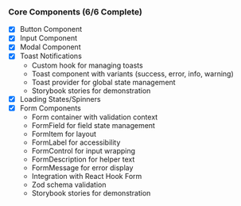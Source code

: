 ### Core Components (6/6 Complete)
- [x] Button Component
- [x] Input Component
- [x] Modal Component
- [x] Toast Notifications
  - Custom hook for managing toasts
  - Toast component with variants (success, error, info, warning)
  - Toast provider for global state management
  - Storybook stories for demonstration
- [x] Loading States/Spinners
- [x] Form Components
  - Form container with validation context
  - FormField for field state management
  - FormItem for layout
  - FormLabel for accessibility
  - FormControl for input wrapping
  - FormDescription for helper text
  - FormMessage for error display
  - Integration with React Hook Form
  - Zod schema validation
  - Storybook stories for demonstration 